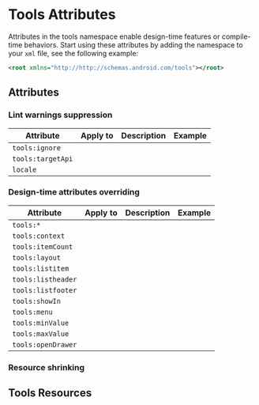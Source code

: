 [1]: https://developer.android.com/studio/write/tool-attributes

# Tools Attributes

Attributes in the tools namespace enable design-time features or compile-time
behaviors. Start using these attributes by adding the namespace to your `xml`
file, see the following example:

```xml
<root xmlns="http://http://schemas.android.com/tools"></root>
```

## Attributes

### Lint warnings suppression

| Attribute         | Apply to | Description | Example |
|-------------------|----------|-------------|---------|
| `tools:ignore`    |          |             |         |
| `tools:targetApi` |          |             |         |
| `locale`          |          |             |         |

### Design-time attributes overriding

| Attribute          | Apply to | Description | Example |
|--------------------|----------|-------------|---------|
| `tools:*`          |          |             |         |
| `tools:context`    |          |             |         |
| `tools:itemCount`  |          |             |         |
| `tools:layout`     |          |             |         |
| `tools:listitem`   |          |             |         |
| `tools:listheader` |          |             |         |
| `tools:listfooter` |          |             |         |
| `tools:showIn`     |          |             |         |
| `tools:menu`       |          |             |         |
| `tools:minValue`   |          |             |         |
| `tools:maxValue`   |          |             |         |
| `tools:openDrawer` |          |             |         |

### Resource shrinking

## Tools Resources
